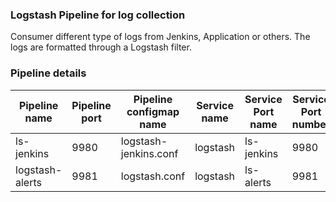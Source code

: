 ### Logstash Pipeline for log collection ###
Consumer different type of logs from Jenkins, Application or others.
The logs are formatted through a Logstash filter.



### Pipeline details

| Pipeline name  | Pipeline port | Pipeline configmap name | Service name | Service Port name | Service Port number | 
| -------------  | ------------- | ------------------------| ------------ | ----------------- | ------------------- |
|  ls-jenkins    |      9980     | logstash-jenkins.conf   | logstash | ls-jenkins | 9980 |
| logstash-alerts  | 9981  | logstash.conf |  logstash | ls-alerts  | 9981  |